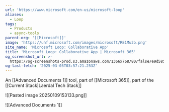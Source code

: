 ```yaml
---
url: 'https://www.microsoft.com/en-us/microsoft-loop'
aliases:
  - Loop
tags:
  - Products
  - async-tools
parent-org: '[[Microsoft]]'
image: 'https://uhf.microsoft.com/images/microsoft/RE1Mu3b.png'
site_name: 'Microsoft Loop: Collaborative App'
title: 'Microsoft Loop: Collaborative App | Microsoft 365'
og_screenshot_url: >-
  https://og-screenshots-prod.s3.amazonaws.com/1366x768/80/false/e9d5855054048f1e4724f07e587368948a9ea7e4305876427ff65a5747ce2975.jpeg
og-last-fetch: '2025-03-05T03:57:21.253Z'
---
```


An [[Advanced Documents 1]] tool, part of [[Microsoft 365]], part of the [[Current Stack|Laerdal Tech Stack]]


![[Pasted image 20250109153133.png]]

![[Advanced Documents 1]]
